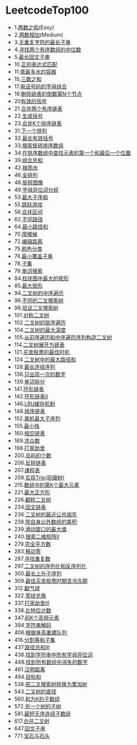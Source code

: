 # LeetcodeTop100
+ 1.[两数之和](https://leetcode-cn.com/problems/two-sum)(Easy)
+ 2.[两数相加](https://leetcode-cn.com/problems/add-two-numbers)(Medium)
+ 3.[无重复字符的最长子串](https://leetcode-cn.com/problems/longest-substring-without-repeating-characters)
+ 4.[寻找两个有序数组的中位数](https://leetcode-cn.com/problems/median-of-two-sorted-arrays)
+ 5.[最长回文子串](https://leetcode-cn.com/problems/longest-palindromic-substring)
+ 10.[正则表达式匹配](https://leetcode-cn.com/problems/regular-expression-matching)
+ 11.[盛最多水的容器](https://leetcode-cn.com/problems/container-with-most-water)
+ 15.[三数之和](https://leetcode-cn.com/problems/3sum)
+ 17.[电话号码的字母组合](https://leetcode-cn.com/problems/letter-combinations-of-a-phone-number)
+ 19.[删除链表的倒数第N个节点](https://leetcode-cn.com/problems/remove-nth-node-from-end-of-list)
+ 20[有效的括号](https://leetcode-cn.com/problems/valid-parentheses)
+ 21.[合并两个有序链表](https://leetcode-cn.com/problems/merge-two-sorted-lists)
+ 22.[生成括号](https://leetcode-cn.com/problems/generate-parentheses)
+ 23.[合并K个排序链表](https://leetcode-cn.com/problems/merge-k-sorted-lists)
+ 31.[下一个排列](https://leetcode-cn.com/problems/next-permutation)
+ 32.[最长有效括号](https://leetcode-cn.com/problems/longest-valid-parentheses)
+ 33.[搜索旋转排序数组](https://leetcode-cn.com/problems/search-in-rotated-sorted-array)
+ 34.[在排序数组中查找元素的第一个和最后一个位置](https://leetcode-cn.com/problems/find-first-and-last-position-of-element-in-sorted-array)
+ 39.[组合总和](https://leetcode-cn.com/problems/combination-sum)
+ 42.[接雨水](https://leetcode-cn.com/problems/trapping-rain-water)
+ 46.[全排列](https://leetcode-cn.com/problems/permutations)
+ 48.[旋转图像](https://leetcode-cn.com/problems/rotate-image)
+ 49.[字母异位词分组](https://leetcode-cn.com/problems/group-anagrams)
+ 53.[最大子序和](https://leetcode-cn.com/problems/maximum-subarray)
+ 55.[跳跃游戏](https://leetcode-cn.com/problems/jump-game)
+ 56.[合并区间](https://leetcode-cn.com/problems/merge-intervals)
+ 62.[不同路径](https://leetcode-cn.com/problems/unique-paths)
+ 64.[最小路径和](https://leetcode-cn.com/problems/minimum-path-sum)
+ 70.[爬楼梯](https://leetcode-cn.com/problems/climbing-stairs)
+ 72.[编辑距离](https://leetcode-cn.com/problems/edit-distance)
+ 75.[颜色分类](https://leetcode-cn.com/problems/sort-colors)
+ 76.[最小覆盖子串](https://leetcode-cn.com/problems/minimum-window-substring)
+ 78.[子集](https://leetcode-cn.com/problems/subsets)
+ 79.[单词搜索](https://leetcode-cn.com/problems/word-search)
+ 84.[柱状图中最大的矩形](https://leetcode-cn.com/problems/largest-rectangle-in-histogram)
+ 85.[最大矩形](https://leetcode-cn.com/problems/maximal-rectangle)
+ 94.[二叉树的中序遍历](https://leetcode-cn.com/problems/binary-tree-inorder-traversal)
+ 96.[不同的二叉搜索树](https://leetcode-cn.com/problems/unique-binary-search-trees)
+ 98.[验证二叉搜索树](https://leetcode-cn.com/problems/validate-binary-search-tree)
+ 101.[对称二叉树](https://leetcode-cn.com/problems/symmetric-tree)
+ 102.[二叉树的层序遍历](https://leetcode-cn.com/problems/binary-tree-level-order-traversal)
+ 104.[二叉树的最大深度](https://leetcode-cn.com/problems/maximum-depth-of-binary-tree)
+ 105.[从前序遍历和中序遍历序列构造二叉树](https://leetcode-cn.com/problems/construct-binary-tree-from-preorder-and-inorder-traversal)
+ 114.[二叉树展开为链表](https://leetcode-cn.com/problems/flatten-binary-tree-to-linked-list)
+ 121.[买卖股票的最佳时机](https://leetcode-cn.com/problems/best-time-to-buy-and-sell-stock)
+ 124.[二叉树中的最大路径和](https://leetcode-cn.com/problems/binary-tree-maximum-path-sum)
+ 128.[最长连续序列](https://leetcode-cn.com/problems/longest-consecutive-sequence)
+ 136.[只出现一次的数字](https://leetcode-cn.com/problems/single-number)
+ 139.[单词拆分](https://leetcode-cn.com/problems/word-break)
+ 141.[环形链表](https://leetcode-cn.com/problems/linked-list-cycle)
+ 142.[环形链表Ⅱ](https://leetcode-cn.com/problems/linked-list-cycle-ii)
+ 146.[LRU缓存机制](https://leetcode-cn.com/problems/lru-cache)
+ 148.[排序链表](https://leetcode-cn.com/problems/sort-list)
+ 152.[乘机最大子序列](https://leetcode-cn.com/problems/maximum-product-subarray)
+ 155.[最小栈](https://leetcode-cn.com/problems/min-stack)
+ 160.[相交链表](https://leetcode-cn.com/problems/intersection-of-two-linked-lists)
+ 169.[求众数](https://leetcode-cn.com/problems/majority-element)
+ 198.[打家劫舍](https://leetcode-cn.com/problems/house-robber)
+ 200.[岛屿的个数](https://leetcode-cn.com/problems/number-of-islands)
+ 206.[反转链表](https://leetcode-cn.com/problems/reverse-linked-list)
+ 207.[课程表](https://leetcode-cn.com/problems/course-schedule)
+ 208.[实现Trie(前缀树)](https://leetcode-cn.com/problems/implement-trie-prefix-tree)
+ 215.[数组中的第K个最大元素](https://leetcode-cn.com/problems/kth-largest-element-in-an-array)
+ 221.[最大正方形](https://leetcode-cn.com/problems/maximal-square)
+ 226.[翻转二叉树](https://leetcode-cn.com/problems/invert-binary-tree)
+ 234.[回文链表](https://leetcode-cn.com/problems/palindrome-linked-list)
+ 236.[二叉树的最近公共祖先](https://leetcode-cn.com/problems/lowest-common-ancestor-of-a-binary-tree)
+ 238.[除自身以外数组的乘积](https://leetcode-cn.com/problems/product-of-array-except-self)
+ 239.[滑动窗口的最大值](https://leetcode-cn.com/problems/sliding-window-maximum)
+ 240.[搜索二维矩阵Ⅱ](https://leetcode-cn.com/problems/search-a-2d-matrix-ii)
+ 279.[完全平方数](https://leetcode-cn.com/problems/perfect-squares)
+ 283.[移动零](https://leetcode-cn.com/problems/move-zeroes)
+ 287.[寻找重复数](https://leetcode-cn.com/problems/find-the-duplicate-number)
+ 297.[二叉树的序列化和反序列化](https://leetcode-cn.com/problems/serialize-and-deserialize-binary-tree)
+ 300.[最长上升子序列](https://leetcode-cn.com/problems/longest-increasing-subsequence)
+ 309.[最佳买卖股票时期含冷冻期](https://leetcode-cn.com/problems/best-time-to-buy-and-sell-stock-with-cooldown)
+ 312.[戳气球](https://leetcode-cn.com/problems/burst-balloons)
+ 322.[零钱兑换](https://leetcode-cn.com/problems/coin-change)
+ 337.[打家劫舍Ⅲ](https://leetcode-cn.com/problems/house-robber-iii)
+ 338.[比特位计数](https://leetcode-cn.com/problems/counting-bits)
+ 347.[前K个高频元素](https://leetcode-cn.com/problems/top-k-frequent-elements)
+ 394.[字符串解码](https://leetcode-cn.com/problems/decode-string)
+ 406.[根据身高重建队列](https://leetcode-cn.com/problems/queue-reconstruction-by-height)
+ 416.[分割等和子集](https://leetcode-cn.com/problems/partition-equal-subset-sum)
+ 437.[路径总和Ⅲ](https://leetcode-cn.com/problems/path-sum-iii)
+ 438.[找到字符串中所有字母异位词](https://leetcode-cn.com/problems/find-all-anagrams-in-a-string)
+ 448.[找到所有数组中消失的数字](https://leetcode-cn.com/problems/find-all-numbers-disappeared-in-an-array)
+ 461.[汉明距离](https://leetcode-cn.com/problems/hamming-distance)
+ 494.[目标和](https://leetcode-cn.com/problems/target-sum)
+ 538.[把二叉搜索树转换为累加树](https://leetcode-cn.com/problems/convert-bst-to-greater-tree)
+ 543.[二叉树的直径](https://leetcode-cn.com/problems/diameter-of-binary-tree)
+ 560.[和为K的子数组](https://leetcode-cn.com/problems/subarray-sum-equals-k)
+ 572.[另一个树的子树](https://leetcode-cn.com/problems/subtree-of-another-tree)
+ 581.[最短无序连续子数组](https://leetcode-cn.com/problems/shortest-unsorted-continuous-subarray)
+ 617.[合并二叉树](https://leetcode-cn.com/problems/merge-two-binary-trees)
+ 647.[回文子串](https://leetcode-cn.com/problems/palindromic-substrings)
+ 771.[宝石与石头](https://leetcode-cn.com/problems/jewels-and-stones)

